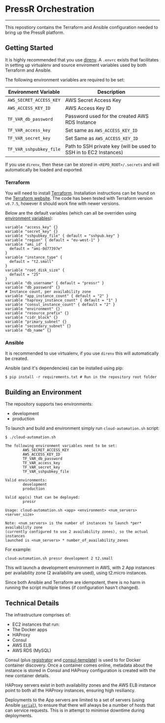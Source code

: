 # PressR Orchestration
---
This repostiory contains the Terraform and Ansible configuration needed to bring up the PressR platform.

## Getting Started
It is highly recommended that you use [direnv](http://direnv.net/). A `.envrc` exists that facilitates in setting up virtualenv and source enviroment variables used by both Terraform and Ansible.

The following environment variables are required to be set:

|Environment Variable|Description|
|--------------------|-----------|
|`AWS_SECRET_ACCESS_KEY`|AWS Secret Access Key|
|`AWS_ACCESS_KEY_ID`|AWS Access Key ID|
|`TF_VAR_db_password`|Password used for the created AWS RDS Instance|
|`TF_VAR_access_key`|Set same as `AWS_ACCESS_KEY_ID`|
|`TF_VAR_secret_key`|Set Same as `AWS_ACCESS_KEY_ID`|
|`TF_VAR_sshpubkey_file`|Path to SSH private key (will be used to SSH in to EC2 Instances)|

If you use `direnv`, then these can be stored in `<REPO_ROOT>/.secrets` and will automatically be loaded and exported.

### Terraform
You will need to install [Terraform](https://www.terraform.io/). Installation instructions can be found on the [Terraform website](https://www.terraform.io/intro/getting-started/install.html). The code has been tested with Terraform version `v0.7.5`, however it should work fine with newer versions.

Below are the default variables (which can all be overriden using [environment variables](https://www.terraform.io/docs/configuration/environment-variables.html)):
```
variable "access_key" {}
variable "secret_key" {}
variable "sshpubkey_file" { default = "sshpub.key" }
variable "region" { default = "eu-west-1" }
variable "ami_id" {
  default = "ami-0d77397e"
}
variable "instance_type" {
  default = "t2.small"
}
variable "root_disk_size" {
  default = "25"
}
variable "db_username" { default = "pressr" }
variable "db_password" {}
# Instance count, per availability zone
variable "app_instance_count" { default = "2" }
variable "haproxy_instance_count" { default = "1" }
variable "consul_instance_count" { default = "2" }
variable "environment" {}
variable "resource_prefix" {}
variable "cidr_block" {}
variable "primary_subnet" {}
variable "secondary_subnet" {}
variable "db_name" {}
```

### Ansible
It is recommended to use virtualenv, if you use `direnv` this will automatically be created.

Ansible (and it's dependencies) can be installed using pip:
```shell
$ pip install -r requirements.txt # Run in the repository root folder
```
## Building an Environment
The repository supports two environments:
 - development
 - production

To launch and build and environment simply run `cloud-automation.sh` script:
```shell
$ ./cloud-automation.sh

The following environment variables need to be set:
        AWS_SECRET_ACCESS_KEY
        AWS_ACCESS_KEY_ID
        TF_VAR_db_password
        TF_VAR_access_key
        TF_VAR_secret_key
        TF_VAR_sshpubkey_file

Valid environments:
        development
        production

Valid app(s) that can be deployed:
        pressr

Usage: cloud-automation.sh <app> <environment> <num_servers> <server_size>

Note: <num_servers> is the number of instances to launch *per* availability zone
(currently configured to use 2 availability zones), so the actual instances
launched is <num_servers> * number_of_availability_zones
```
For example:
```shell
cloud-automation.sh pressr development 2 t2.small
```
This will launch a development environment in AWS, with 2 App instances per availability zone (2 availability are used), using t2.micro instances.

Since both Ansible and Terraform are idempotent, there is no harm in running the script multiple times (if configuration hasn't changed).

## Technical Details
The infrastructure comprises of:
 - EC2 instances that run:
  - The Docker apps
  - HAProxy
  - Consul
 - AWS ELB
 - AWS RDS (MySQL)

Consul (plus [registrator](http://gliderlabs.com/registrator/latest/) and [consul-template](https://github.com/hashicorp/consul-template)) is used to for Docker container discovery. Once a container comes online, metadata about the instance is stored in Consul and HAProxy configuration is created with the new container details.

HAProxy servers exist in both availability zones and the AWS ELB instance point to both all the HAProxy instances, ensuring high resiliancy.

Deployments to the App servers are limited to a set of servers (using Ansible [`serial`](http://docs.ansible.com/ansible/playbooks_delegation.html#rolling-update-batch-size)), to ensure that there will always be a number of hosts that can service requests. This is in attempt to minimise downtime during deployments.
